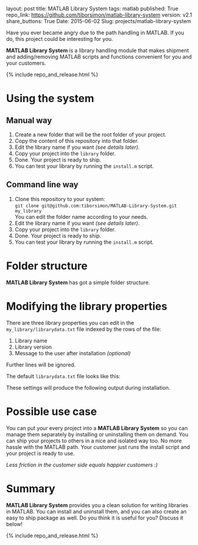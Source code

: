layout: post
title: MATLAB Library System
tags: matlab
published: True
repo_link: https://github.com/tiborsimon/matlab-library-system
version: v2.1
share_buttons: True
Date: 2015-06-02
Slug: projects/matlab-library-system

Have you ever became angry due to the path handling in MATLAB. If you do, this project could be interesting for you. 

__MATLAB Library System__ is a library handling module that makes shipment and adding/removing MATLAB scripts and functions convenient for you and your customers.


{% include repo_and_release.html %}

# Using the system

## Manual way

1. Create a new folder that will be the root folder of your project.
1. Copy the content of this repository into that folder.
1. Edit the library name if you want _(see details later)_.
1. Copy your project into the `library` folder.
1. Done. Your project is ready to ship.
1. You can test your library by running the `install.m` script.

## Command line way

1. Clone this repository to your system:<br />
   `git clone git@github.com:tiborsimon/MATLAB-Library-System.git my_library`<br />
   You can edit the folder name according to your needs.
1. Edit the library name if you want _(see details later)_.
1. Copy your project into the `library` folder.
1. Done. Your project is ready to ship.
1. You can test your library by running the `install.m` script.

# Folder structure

__MATLAB Library System__ has got a simple folder structure.

<script src="https://gist.github.com/tiborsimon/aa4f1fa04736459a6018.js"></script>

# Modifying the library properties

There are three library properties you can edit in the `my_library/librarydata.txt` file indexed by the rows of the file:

1. Library name
2. Library version
3. Message to the user after installation _(optional)_

Further lines will be ignored.

The default `librarydata.txt` file looks like this:

<script src="https://gist.github.com/tiborsimon/9a3c197ad4ade3347afa.js"></script>

These settings will produce the following output during installation.

<script src="https://gist.github.com/tiborsimon/bb6435be20fc9fa765d1.js"></script>

# Possible use case

You can put your every project into a __MATLAB Library System__ so you can manage them separately by installing or uninstalling them on demand. You can ship your projects to others in a nice and isolated way too. No more hassle with the MATLAB path. Your customer just runs the install script and your project is ready to use. 

_Less friction in the customer side equals happier customers :)_

# Summary

__MATLAB Library System__ provides you a clean solution for writing libraries in MATLAB. You can install and uninstall them, and you can also create an easy to ship package as well. Do you think it is useful for you? Discuss it below!

{% include repo_and_release.html %}



